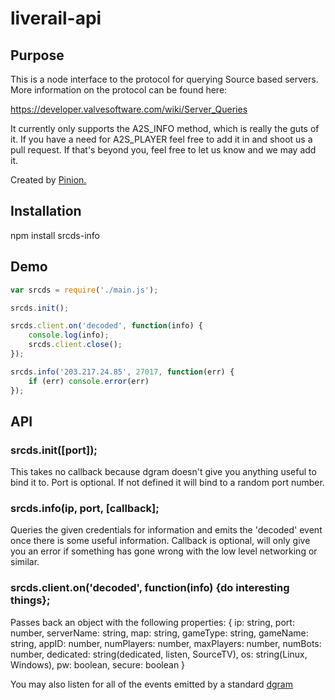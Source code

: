 # liverail-api 

## Purpose

This is a node interface to the protocol for querying Source based servers. More information on the protocol can be found here:

https://developer.valvesoftware.com/wiki/Server_Queries

It currently only supports the A2S\_INFO method, which is really the guts of it. If you have a need for A2S\_PLAYER feel free to add it in and shoot us a pull request. If that's beyond you, feel free to let us know and we may add it.

Created by [Pinion.](http://pinion.gg/)

## Installation

npm install srcds-info

## Demo

```javascript
var srcds = require('./main.js');

srcds.init();

srcds.client.on('decoded', function(info) {
	console.log(info);
	srcds.client.close();
});

srcds.info('203.217.24.85', 27017, function(err) {
	if (err) console.error(err)
});
```

## API

### srcds.init([port]); 
This takes no callback because dgram doesn't give you anything useful to bind it to. Port is optional. If not defined it will bind to a random port number.

### srcds.info(ip, port, [callback];
Queries the given credentials for information and emits the 'decoded' event once there is some useful information. Callback is optional, will only give you an error if something has gone wrong with the low level networking or similar.

### srcds.client.on('decoded', function(info) {do interesting things};
Passes back an object with the following properties: 
{ ip: string,
  port: number,
  serverName: string,
  map: string,
  gameType: string,
  gameName: string,
  appID: number,
  numPlayers: number,
  maxPlayers: number,
  numBots: number,
  dedicated: string(dedicated, listen, SourceTV),
  os: string(Linux, Windows),
  pw: boolean,
  secure: boolean }

You may also listen for all of the events emitted by a standard [dgram](http://nodejs.org/docs/latest/api/dgram.html)
